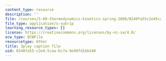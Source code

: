 ```yaml
---
content_type: resource
description: ''
file: /courses/5-60-thermodynamics-kinetics-spring-2008/0240fa55c2e45caabc7a9e99fd1bb340_Bd7PVX7rohQ.vtt
file_type: application/x-subrip
learning_resource_types: []
license: https://creativecommons.org/licenses/by-nc-sa/4.0/
ocw_type: OCWFile
resourcetype: Other
title: 3play caption file
uid: 0240fa55-c2e4-5caa-bc7a-9e99fd1bb340
---
```

